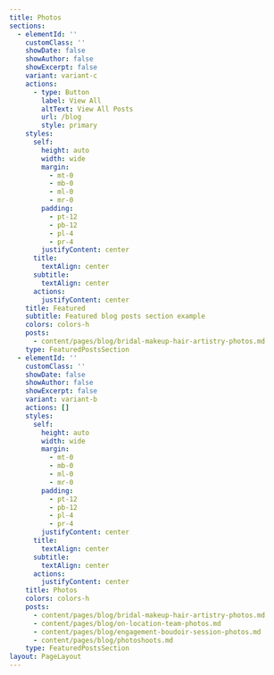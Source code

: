 ```yaml
---
title: Photos
sections:
  - elementId: ''
    customClass: ''
    showDate: false
    showAuthor: false
    showExcerpt: false
    variant: variant-c
    actions:
      - type: Button
        label: View All
        altText: View All Posts
        url: /blog
        style: primary
    styles:
      self:
        height: auto
        width: wide
        margin:
          - mt-0
          - mb-0
          - ml-0
          - mr-0
        padding:
          - pt-12
          - pb-12
          - pl-4
          - pr-4
        justifyContent: center
      title:
        textAlign: center
      subtitle:
        textAlign: center
      actions:
        justifyContent: center
    title: Featured
    subtitle: Featured blog posts section example
    colors: colors-h
    posts:
      - content/pages/blog/bridal-makeup-hair-artistry-photos.md
    type: FeaturedPostsSection
  - elementId: ''
    customClass: ''
    showDate: false
    showAuthor: false
    showExcerpt: false
    variant: variant-b
    actions: []
    styles:
      self:
        height: auto
        width: wide
        margin:
          - mt-0
          - mb-0
          - ml-0
          - mr-0
        padding:
          - pt-12
          - pb-12
          - pl-4
          - pr-4
        justifyContent: center
      title:
        textAlign: center
      subtitle:
        textAlign: center
      actions:
        justifyContent: center
    title: Photos
    colors: colors-h
    posts:
      - content/pages/blog/bridal-makeup-hair-artistry-photos.md
      - content/pages/blog/on-location-team-photos.md
      - content/pages/blog/engagement-boudoir-session-photos.md
      - content/pages/blog/photoshoots.md
    type: FeaturedPostsSection
layout: PageLayout
---
```

